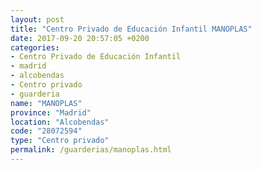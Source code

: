 ```yaml
---
layout: post
title: "Centro Privado de Educación Infantil MANOPLAS"
date: 2017-09-20 20:57:05 +0200
categories:
- Centro Privado de Educación Infantil
- madrid
- alcobendas
- Centro privado
- guarderia
name: "MANOPLAS"
province: "Madrid"
location: "Alcobendas"
code: "28072594"
type: "Centro privado"
permalink: /guarderias/manoplas.html
---
```

